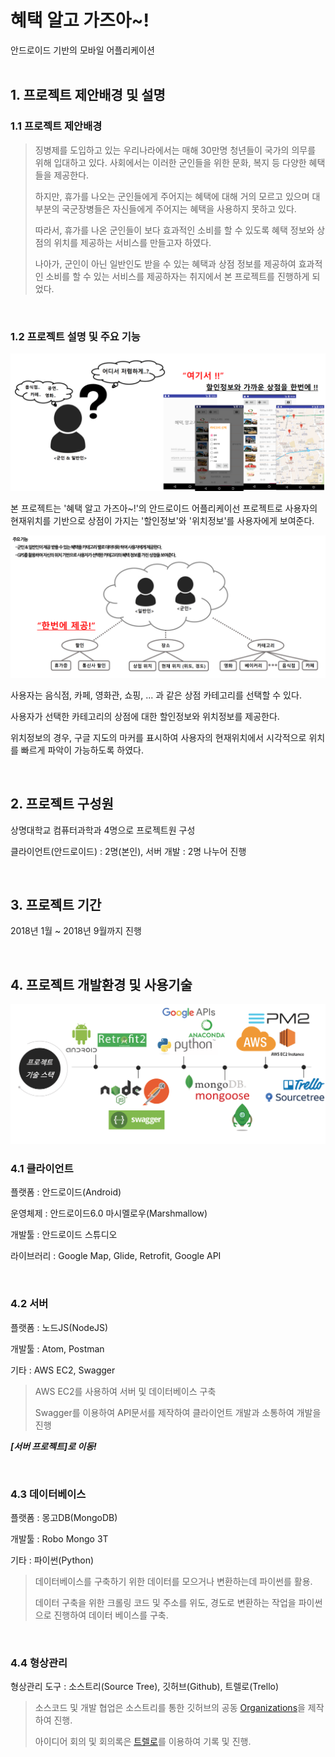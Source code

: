 # 혜택 알고 가즈아~!
안드로이드 기반의 모바일 어플리케이션
<br>
<br>

## 1. 프로젝트 제안배경 및 설명

### 1.1 프로젝트 제안배경

> 징병제를 도입하고 있는 우리나라에서는 매해 30만명 청년들이 국가의 의무를 위해 입대하고 있다. 사회에서는 이러한 군인들을 위한 문화, 복지 등 다양한 혜택들을 제공한다.
>
> 하지만, 휴가를 나오는 군인들에게 주어지는 혜택에 대해 거의 모르고 있으며 대부분의 국군장병들은 자신들에게 주어지는 혜택을 사용하지 못하고 있다.
>
> 따라서, 휴가를 나온 군인들이 보다 효과적인 소비를 할 수 있도록 혜택 정보와 상점의 위치를 제공하는 서비스를 만들고자 하였다.
>
> 나아가, 군인이 아닌 일반인도 받을 수 있는 혜택과 상점 정보를 제공하여 효과적인 소비를 할 수 있는 서비스를 제공하자는 취지에서 본 프로젝트를 진행하게 되었다.

<br>

### 1.2 프로젝트 설명 및 주요 기능

![img1](img/1.png)

본 프로젝트는 '혜택 알고 가즈아~!'의 안드로이드 어플리케이선 프로젝트로 사용자의 현재위치를 기반으로 상점이 가지는 '할인정보'와 '위치정보'를 사용자에게 보여준다.

![img2](img/2.png)

사용자는 음식점, 카페, 영화관, 쇼핑, ... 과 같은 상점 카테고리를 선택할 수 있다.

사용자가 선택한 카테고리의 상점에 대한 할인정보와 위치정보를 제공한다.

위치정보의 경우, 구글 지도의 마커를 표시하여 사용자의 현재위치에서 시각적으로 위치를 빠르게 파악이 가능하도록 하였다.

<br>

## 2. 프로젝트 구성원

상명대학교 컴퓨터과학과 4명으로 프로젝트원 구성

클라이언트(안드로이드) : 2명(본인), 서버 개발 : 2명 나누어 진행

<br>

## 3. 프로젝트 기간

2018년 1월 ~ 2018년 9월까지 진행

<br>

## 4. 프로젝트 개발환경 및 사용기술

![img3](img/tech.png)

### 4.1 클라이언트
플랫폼 : 안드로이드(Android)

운영체제 : 안드로이드6.0 마시멜로우(Marshmallow)

개발툴 : 안드로이드 스튜디오

라이브러리 : Google Map, Glide, Retrofit, Google API

<br>

### 4.2 서버
플랫폼 : 노드JS(NodeJS)

개발툴 : Atom, Postman

기타 : AWS EC2, Swagger

> AWS EC2를 사용하여 서버 및 데이터베이스 구축
>
> Swagger를 이용하여 API문서를 제작하여 클라이언트 개발과 소통하여 개발을 진행
>

___[서버 프로젝트]로 이동!___

<br>

### 4.3 데이터베이스
플랫폼 : 몽고DB(MongoDB)

개발툴 : Robo Mongo 3T

기타 : 파이썬(Python)

> 데이터베이스를 구축하기 위한 데이터를 모으거나 변환하는데 파이썬를 활용.
>
> 데이터 구축을 위한 크롤링 코드 및 주소를 위도, 경도로 변환하는 작업을 파이썬으로 진행하여 데이터 베이스를 구축.
>

<br>

### 4.4 형상관리
형상관리 도구 : 소스트리(Source Tree), 깃허브(Github), 트렐로(Trello)

> 소스코드 및 개발 협업은 소스트리를 통한 깃허브의 공동 [Organizations](https://github.com/Graduate-Project-SMU)을 제작하여 진행.
>
> 아이디어 회의 및 회의록은 [트렐로](https://trello.com/b/vTy17bHl)를 이용하여 기록 및 진행.
